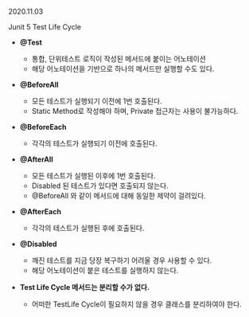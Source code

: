 2020.11.03

Junit 5 Test Life Cycle

- **@Test**
    - 통합, 단위테스트 로직이 작성된 메서드에 붙이는 어노테이션
    - 해당 어노테이션을 기반으로 하나의 메서드만 실행할 수도 있다.
- **@BeforeAll**
    - 모든 테스트가 실행되기 이전에 1번 호출된다.
    - Static Method로 작성해야 하며, Private 접근자는 사용이 불가능하다.
- **@BeforeEach**
    - 각각의 테스트가 실행되기 이전에 호출된다.
- **@AfterAll**
    - 모든 테스트가 실행된 이후에 1번 호출된다.
    - Disabled 된 테스트가 있다면 호출되지 않는다.
    - @BeforeAll 와 같이 메서드에 대해 동일한 제약이 걸려있다.
- **@AfterEach**
    - 각각의 테스트가 실행된 후에 호출된다.
- **@Disabled**
    - 깨진 테스트를 지금 당장 복구하기 어려울 경우 사용할 수 있다.
    - 해당 어노테이션이 붙은 테스트를 실행하지 않는다.

- **Test Life Cycle 메서드는 분리할 수가 없다.**
    - 어떠한 TestLife Cycle이 필요하지 않을 경우 클래스를 분리하여야 한다.